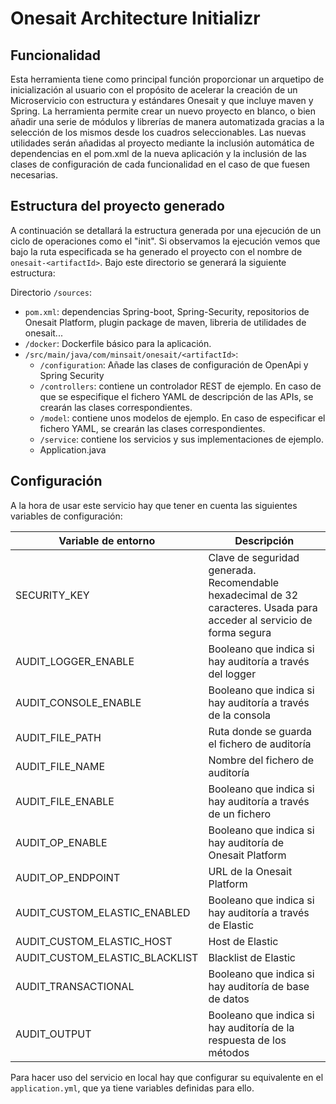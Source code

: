 # Onesait Architecture Initializr

## Funcionalidad

Esta herramienta tiene como principal función proporcionar un arquetipo de inicialización al usuario con el propósito de acelerar la creación de un Microservicio con estructura y estándares Onesait y que incluye maven y Spring. La herramienta permite crear un nuevo proyecto en blanco, o bien añadir una serie de módulos y librerías de manera automatizada gracias a la selección de los mismos desde los cuadros seleccionables. Las nuevas utilidades serán añadidas al proyecto mediante la inclusión automática de dependencias en el pom.xml de la nueva aplicación y la inclusión de las clases de configuración de cada funcionalidad en el caso de que fuesen necesarias.

## Estructura del proyecto generado
A continuación se detallará la estructura generada por una ejecución de un ciclo de operaciones como el "init". Si observamos la ejecución vemos que bajo la ruta especificada se ha generado el proyecto con el nombre de `onesait-<artifactId>`. Bajo este directorio se generará la siguiente estructura:

Directorio `/sources`:
* `pom.xml`: dependencias Spring-boot, Spring-Security, repositorios de Onesait Platform, plugin package de maven, libreria de utilidades de onesait...
* `/docker`: Dockerfile básico para la aplicación.
* `/src/main/java/com/minsait/onesait/<artifactId>`:
    * `/configuration`: Añade las clases de configuración de OpenApi y Spring Security
    * `/controllers`:  contiene un controlador REST de ejemplo. En caso de que se especifique el fichero YAML de descripción de las APIs, se crearán las clases correspondientes. 
    * `/model`: contiene unos modelos de ejemplo. En caso de especificar el fichero YAML, se crearán las clases correspondientes.
    * `/service`: contiene los servicios y sus implementaciones de ejemplo.
    * Application.java

## Configuración
A la hora de usar este servicio hay que tener en cuenta las siguientes variables de configuración:

| Variable de entorno | Descripción |
| ------------ | ------------ |
| SECURITY_KEY | Clave de seguridad generada. Recomendable hexadecimal de 32 caracteres. Usada para acceder al servicio de forma segura |
| AUDIT_LOGGER_ENABLE | Booleano que indica si hay auditoría a través del logger |
| AUDIT_CONSOLE_ENABLE | Booleano que indica si hay auditoría a través de la consola |
| AUDIT_FILE_PATH | Ruta donde se guarda el fichero de auditoría |
| AUDIT_FILE_NAME | Nombre del fichero de auditoría |
| AUDIT_FILE_ENABLE | Booleano que indica si hay auditoría a través de un fichero |
| AUDIT_OP_ENABLE | Booleano que indica si hay auditoría de Onesait Platform |
| AUDIT_OP_ENDPOINT | URL de la Onesait Platform |
| AUDIT_CUSTOM_ELASTIC_ENABLED | Booleano que indica si hay auditoría a través de Elastic |
| AUDIT_CUSTOM_ELASTIC_HOST | Host de Elastic |
| AUDIT_CUSTOM_ELASTIC_BLACKLIST | Blacklist de Elastic |
| AUDIT_TRANSACTIONAL | Booleano que indica si hay auditoría de base de datos |
| AUDIT_OUTPUT | Booleano que indica si hay auditoría de la respuesta de los métodos |

Para hacer uso del servicio en local hay que configurar su equivalente en el `application.yml`, que ya tiene variables definidas para ello.